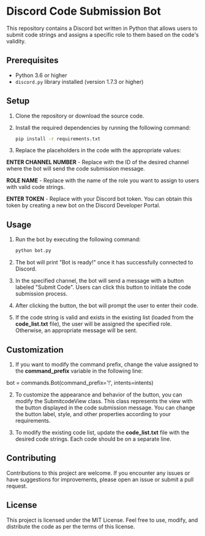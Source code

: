 # Discord Code Submission Bot

This repository contains a Discord bot written in Python that allows users to submit code strings and assigns a specific role to them based on the code's validity.

## Prerequisites
- Python 3.6 or higher
- `discord.py` library installed (version 1.7.3 or higher)

## Setup

1. Clone the repository or download the source code.
2. Install the required dependencies by running the following command:

   ```bash
   pip install -r requirements.txt
   
1. Replace the placeholders in the code with the appropriate values:

**ENTER CHANNEL NUMBER** - Replace with the ID of the desired channel where the bot will send the code submission message.

**ROLE NAME** - Replace with the name of the role you want to assign to users with valid code strings.

**ENTER TOKEN** - Replace with your Discord bot token. You can obtain this token by creating a new bot on the Discord Developer Portal.


## Usage

1. Run the bot by executing the following command:

   ```bash
   python bot.py

2. The bot will print "Bot is ready!" once it has successfully connected to Discord.

3. In the specified channel, the bot will send a message with a button labeled "Submit Code". Users can click this button to initiate the code submission process.

4. After clicking the button, the bot will prompt the user to enter their code.

5. If the code string is valid and exists in the existing list (loaded from the **code_list.txt** file), the user will be assigned the specified role. Otherwise, an appropriate message will be sent.

## Customization
1. If you want to modify the command prefix, change the value assigned to the **command_prefix** variable in the following line:

bot = commands.Bot(command_prefix='!', intents=intents)

2. To customize the appearance and behavior of the button, you can modify the SubmitcodeView class. This class represents the view with the button displayed in the code submission message. You can change the button label, style, and other properties according to your requirements.

3. To modify the existing code list, update the **code_list.txt** file with the desired code strings. Each code should be on a separate line.

## Contributing
Contributions to this project are welcome. If you encounter any issues or have suggestions for improvements, please open an issue or submit a pull request.

## License
This project is licensed under the MIT License. Feel free to use, modify, and distribute the code as per the terms of this license.

